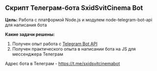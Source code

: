 ## Скрипт Телеграм-бота SxidSvitCinema Bot

**Цель:** Работа с платформой Node.js и модулем node-telegram-bot-api для написания бота


**Какие задачи решены:**

1. Получен опыт работа с [Telegram Bot API](https://core.telegram.org/bots/api)
2. Получен практического опыта в написании бота на JS для мессенджера Телеграм


Адрес бота в Телеграм - https://t.me/sxidsvitcinemabot
